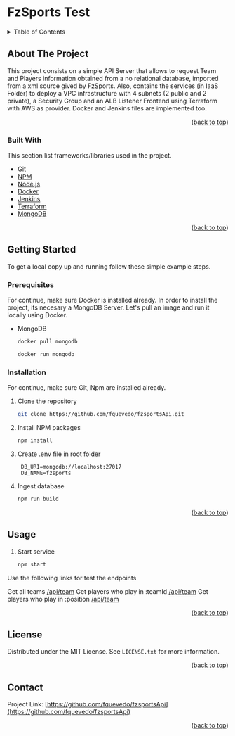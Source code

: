 # FzSports Test
<div id="top"></div>

<!-- TABLE OF CONTENTS -->
<details>
  <summary>Table of Contents</summary>
  <ol>
    <li>
      <a href="#about-the-project">About The Project</a>
      <ul>
        <li><a href="#built-with">Built With</a></li>
      </ul>
    </li>
    <li>
      <a href="#getting-started">Getting Started</a>
      <ul>
        <li><a href="#prerequisites">Prerequisites</a></li>
        <li><a href="#installation">Installation</a></li>
      </ul>
    </li>
    <li><a href="#usage">Usage</a></li>
    <li><a href="#license">License</a></li>
    <li><a href="#contact">Contact</a></li>
  </ol>
</details>



<!-- ABOUT THE PROJECT -->
## About The Project

This project consists on a simple API Server that allows to request Team and Players information obtained from a no relational database, imported from a xml source gived by FzSports. Also, contains the services (in IaaS Folder) to deploy a VPC infrastructure with 4 subnets (2 public and 2 private), a Security Group and an ALB Listener Frontend using Terraform with AWS as provider. Docker and Jenkins files are implemented too.

<p align="right">(<a href="#top">back to top</a>)</p>



### Built With

This section list frameworks/libraries used in the project.

* [Git](https://git-scm.com/)
* [NPM](https://www.npmjs.com/)
* [Node.js](https://nodejs.org/)
* [Docker](https://www.docker.com/)
* [Jenkins](https://www.jenkins.io/)
* [Terraform](https://www.terraform.io/)
* [MongoDB](https://www.mongodb.com/)


<p align="right">(<a href="#top">back to top</a>)</p>



<!-- GETTING STARTED -->
## Getting Started

To get a local copy up and running follow these simple example steps.

### Prerequisites
For continue, make sure Docker is installed already.
In order to install the project, its necesary a MongoDB Server. Let's pull an image and run it locally using Docker.
* MongoDB
  ```sh
  docker pull mongodb
  ```
  ```sh
  docker run mongodb
  ```

### Installation
For continue, make sure Git, Npm are installed already.
1. Clone the repository
   ```sh
   git clone https://github.com/fquevedo/fzsportsApi.git
   ```
2. Install NPM packages
   ```sh
   npm install
   ```
3. Create .env file in root folder
   ```.env
    DB_URI=mongodb://localhost:27017
    DB_NAME=fzsports
   ```
4. Ingest database
   ```sh
   npm run build
   ```


<p align="right">(<a href="#top">back to top</a>)</p>



<!-- USAGE EXAMPLES -->
## Usage

1. Start service
   ```sh
   npm start
   ```
Use the following links for test the endpoints

Get all teams [/api/team](https://localhost:3000/api/team)
Get players who play in :teamId [/api/team](https://localhost:3000/api/team)
Get players who play in :position [/api/team](https://localhost:3000/api/team)

<p align="right">(<a href="#top">back to top</a>)</p>


<!-- LICENSE -->
## License

Distributed under the MIT License. See `LICENSE.txt` for more information.

<p align="right">(<a href="#top">back to top</a>)</p>


<!-- CONTACT -->
## Contact

Project Link: [https://github.com/fquevedo/fzsportsApi](https://github.com/fquevedo/fzsportsApi)

<p align="right">(<a href="#top">back to top</a>)</p>



